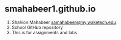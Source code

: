# smahabeer1.github.io
1. Shahion Mahabeer samahabeer@my.waketech.edu
2. School GitHub repository
3. This is for assignments and labs